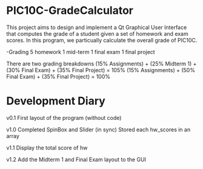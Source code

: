 # PIC10C-GradeCalculator

This project aims to design and implement a Qt Graphical User Interface that computes the grade of a student given a set of homework and exam scores. In this program, we particually calculate the overall grade of PIC10C.

-Grading
5 homework
1 mid-term
1 final exam
1 final project

There are two grading breakdowns
(15% Assignments) + (25% Midterm 1) + (30% Final Exam) + (35% Final Project) = 105%
(15% Assignments) + (50% Final Exam) + (35% Final Project) = 100%

# Development Diary

v0.1 First layout of the program (without code)

v1.0 Completed SpinBox and Slider (in sync)
        Stored each hw_scores in an array
        
v1.1 Display the total score of hw

v1.2 Add the Midterm 1 and Final Exam layout to the GUI
